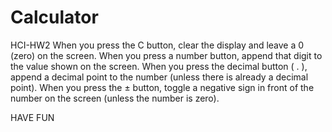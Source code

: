 # Calculator

HCI-HW2
When you press the C button, clear the display and leave a 0 (zero) on the screen.
When you press a number button, append that digit to the value shown on the screen.
When you press the decimal button ( . ), append a decimal point to the number (unless there is already a decimal point).
When you press the ± button, toggle a negative sign in front of the number on the screen (unless the number is zero).



HAVE FUN
